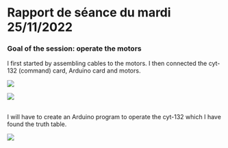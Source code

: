 # Rapport de séance du mardi 25/11/2022

### Goal of the session: operate the motors

I first started by assembling cables to the motors. I then connected the cyt-132 (command) card, Arduino card and motors.

![](Annexes/2022-11-25_CarteCommande1.jpeg)

![](Annexes/2022-11-25_CarteCommande2.jpeg)

<br />
I will have to create an Arduino program to operate the cyt-132 which I have found the truth table. 

![](Annexes/2022-11-25_CarteCommandeTableau.jpg)

